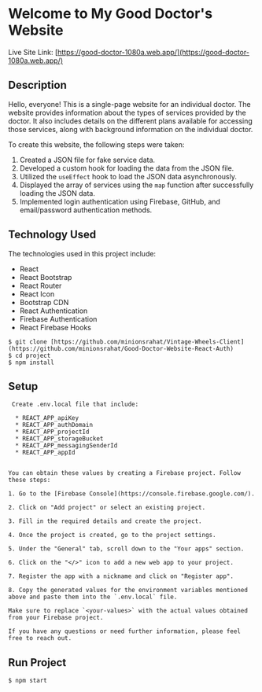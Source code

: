 # Welcome to My Good Doctor's Website

Live Site Link: [https://good-doctor-1080a.web.app/](https://good-doctor-1080a.web.app/)

## Description

Hello, everyone! This is a single-page website for an individual doctor. The website provides information about the types of services provided by the doctor. It also includes details on the different plans available for accessing those services, along with background information on the individual doctor.

To create this website, the following steps were taken:

1. Created a JSON file for fake service data.
2. Developed a custom hook for loading the data from the JSON file.
3. Utilized the `useEffect` hook to load the JSON data asynchronously.
4. Displayed the array of services using the `map` function after successfully loading the JSON data.
5. Implemented login authentication using Firebase, GitHub, and email/password authentication methods.

## Technology Used

The technologies used in this project include:

- React
- React Bootstrap
- React Router
- React Icon
- Bootstrap CDN
- React Authentication
- Firebase Authentication
- React Firebase Hooks


```
$ git clone [https://github.com/minionsrahat/Vintage-Wheels-Client](https://github.com/minionsrahat/Good-Doctor-Website-React-Auth)
$ cd project
$ npm install

```


## Setup 

```
 Create .env.local file that include:

  * REACT_APP_apiKey
  * REACT_APP_authDomain
  * REACT_APP_projectId
  * REACT_APP_storageBucket
  * REACT_APP_messagingSenderId
  * REACT_APP_appId  


You can obtain these values by creating a Firebase project. Follow these steps:

1. Go to the [Firebase Console](https://console.firebase.google.com/).

2. Click on "Add project" or select an existing project.

3. Fill in the required details and create the project.

4. Once the project is created, go to the project settings.

5. Under the "General" tab, scroll down to the "Your apps" section.

6. Click on the "</>" icon to add a new web app to your project.

7. Register the app with a nickname and click on "Register app".

8. Copy the generated values for the environment variables mentioned above and paste them into the `.env.local` file.

Make sure to replace `<your-values>` with the actual values obtained from your Firebase project.

If you have any questions or need further information, please feel free to reach out.

```

## Run Project

```
$ npm start

```
